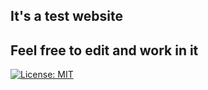 ## It's a test website

## Feel free to edit and work in it

[![License: MIT](https://img.shields.io/badge/License-MIT-yellow.svg)](/LICENSE)
